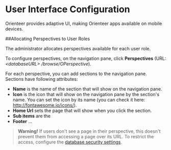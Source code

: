 # User Interface Configuration

Orienteer provides adaptive UI, making Orienteer apps available on mobile devices.

##Allocating Perspectives to User Roles

The administrator allocates perspectives available for each user role.

To configure perspectives, on the navigation pane, click **Perspectives** (URL: *&lt;databaseURL&gt; /browse/OPerspective*).

For each perspective, you can add sections to the navigation pane. Sections have following attributes:
* **Name** is the name of the section that will show on the navigation pane.
* **Icon** is the icon that will show on the navigation pane by the section's name. You can set the icon by its name (you can check it here: http://fontawesome.io/icons/). 
* **Home Url** sets the page that will show when you click the section.
* **Sub items** are the 
* **Footer** ...

> **Warning!** If users don't see a page in their perspective, this doesn't prevent them from accessing a page over its URL. To restrict the access, configure the [database security settings](https://orienteer.gitbooks.io/orienteer/content/managing_users.html).